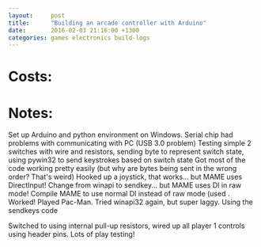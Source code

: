 ```yaml
---
layout: 	post
title:  	"Building an arcade controller with Arduino"
date:   	2016-02-03 21:16:00 +1300
categories:	games electronics build-logs
---
```


Costs:
======

Notes:
======

Set up Arduino and python environment on Windows.
Serial chip had problems with communicating with PC (USB 3.0 problem)
Testing simple 2 switches with wire and resistors, sending byte to represent switch state, using pywin32 to send keystrokes based on switch state
Got most of the code working pretty easily (but why are bytes being sent in the wrong order? That's weird)
Hooked up a joystick, that works... but MAME uses DirectInput! Change from winapi to sendkey... but MAME uses DI in raw mode! Compile MAME to use normal DI instead  of raw mode (used .
Worked! Played Pac-Man. Tried winapi32 again, but super laggy. Using the sendkeys code

Switched to using internal pull-up resistors, wired up all player 1 controls using header pins. Lots of play testing!